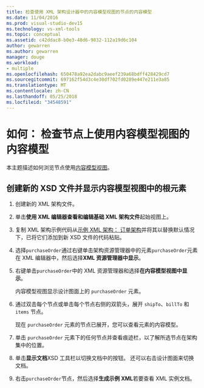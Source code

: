 ```yaml
---
title: 检查使用 XML 架构设计器中的内容模型视图的节点的内容模型
ms.date: 11/04/2016
ms.prod: visual-studio-dev15
ms.technology: vs-xml-tools
ms.topic: conceptual
ms.assetid: c42ddac8-b0e3-48d6-9832-112a19d6c104
author: gewarren
ms.author: gewarren
manager: douge
ms.workload:
- multiple
ms.openlocfilehash: 650478a92ea2dabc9aeef239a68bdff428429cd7
ms.sourcegitcommit: 697162f54d3c4e30df702fd0289e447e211e3a85
ms.translationtype: MT
ms.contentlocale: zh-CN
ms.lasthandoff: 05/25/2018
ms.locfileid: "34548591"
---
```

# <a name="how-to-examine-the-content-model-of-nodes-using-the-content-model-view"></a>如何： 检查节点上使用内容模型视图的内容模型

本主题描述如何浏览节点使用[内容模型视图](../xml-tools/content-model-view.md)。

## <a name="to-create-a-new-xsd-file-and-display-the-root-element-in-the-content-model-view"></a>创建新的 XSD 文件并显示内容模型视图中的根元素

1.  创建新的 XML 架构文件。

2.  单击**使用 XML 编辑器查看和编辑基础 XML 架构文件**起始视图上。

3.  复制 XML 架构示例代码从[示例 XML 架构： 订单架构](../xml-tools/sample-xsd-file-purchase-order-schema.md)并将其以替换默认情况下，已将它们添加到新 XSD 文件的代码粘贴。

4.  选择`purchaseOrder`通过右键单击架构资源管理器中的元素`purchaseOrder`元素在 XML 编辑器中，然后选择**XML 资源管理器中显示**。

5.  右键单击`purchaseOrder`中的 XML 资源管理器和选择**在内容模型视图中显示**。

     内容模型视图显示设计图面上的 `purchaseOrder` 元素。

6.  通过双击每个节点或单击每个节点右侧的双箭头，展开 `shipTo`、`billTo` 和 `items` 节点。

     现在 `purchaseOrder` 元素的节点已展开，您可以查看元素的内容模型。

7.  单击 `purchaseOrder` 元素下的任何节点并查看痕迹栏，以了解所选节点在架构集中的位置。

8.  单击**显示文档**XSD 工具栏以切换文档中的按钮。 还可以右击设计图面来切换文档。

9. 右击`purchaseOrder`节点，然后选择**生成示例 XML**若要查看 XML 实例文档。